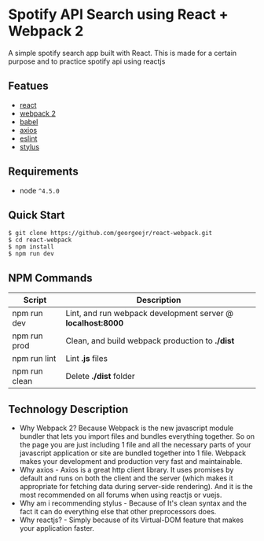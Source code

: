 # Spotify API Search using React + Webpack 2

A simple spotify search app built with React.
This is made for a certain purpose and to practice spotify api using reactjs

## Featues
* [react](https://facebook.github.io/react/docs/hello-world.html)
* [webpack 2](https://webpack.js.org/configuration/)
* [babel](https://babeljs.io/docs/setup/)
* [axios](https://www.npmjs.com/package/axios)
* [eslint](http://eslint.org/docs/rules/)
* [stylus](http://stylus-lang.com/docs/selectors.html)

## Requirements
* node `^4.5.0`

Quick Start
-----------

```shell
$ git clone https://github.com/georgeejr/react-webpack.git
$ cd react-webpack
$ npm install
$ npm run dev
```

NPM Commands
------------

|Script|Description|
|---|---|
|npm run dev|Lint, and run webpack development server @ **localhost:8000**|
|npm run prod|Clean, and build webpack production to **./dist**|
|npm run lint|Lint **.js** files|
|npm run clean|Delete **./dist** folder|

## Technology Description 
* Why Webpack 2? Because Webpack is the new javascript module bundler that lets you import files and bundles everything together. So on the page you are just including 1 file and all the necessary parts of your javascript application or site are bundled together into 1 file. Webpack makes your development and production very fast and maintainable.
* Why axios - Axios is a great http client library. It uses promises by default and runs on both the client and the server (which makes it appropriate for fetching data during server-side rendering). And it is the most recommended on all forums when using reactjs or vuejs.
* Why am i recommending stylus - Because of It's clean syntax and the fact it can do everything else that other preprocessors does.
* Why reactjs? - Simply because of its Virtual-DOM feature that makes your application faster.
